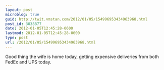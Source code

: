 ```yaml
---
layout: post
microblog: true
guid: http://twit.vmstan.com/2012/01/05/154996953434963968.html
post_id: 3038877
date: 2012-01-05T12:45:28-0600
lastmod: 2012-01-05T12:45:28-0600
type: post
url: /2012/01/05/154996953434963968.html
---
```

Good thing the wife is home today, getting expensive deliveries from both FedEx and UPS today.
